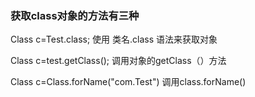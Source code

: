 ### 获取class对象的方法有三种

Class c=Test.class;    使用 类名.class 语法来获取对象

Class c=test.getClass();    调用对象的getClass（）方法

Class c=Class.forName("com.Test")    调用class.forName()
